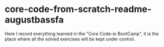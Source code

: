 # core-code-from-scratch-readme-augustbassfa
Here I record everything learned in the "Core Code-io BootCamp", it is the place where all the solved exercises will be kept under control.
